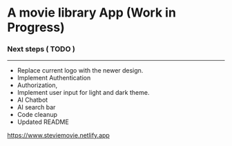 # A movie library App (Work in Progress)

### Next steps ( TODO )
--------------------
- Replace current logo with the newer design.
- Implement Authentication
- Authorization,
- Implement user input for light and dark theme.
- AI Chatbot
- AI search bar
- Code cleanup
- Updated README

https://www.steviemovie.netlify.app


  



